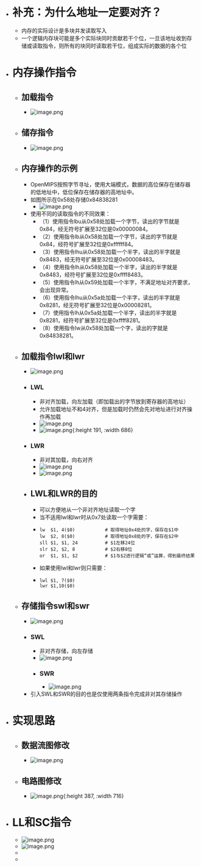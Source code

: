 - # 补充：为什么地址一定要对齐？
	- 内存的实际设计是多块并发读取写入
	- 一个逻辑内存块可能是多个实际块同时贡献若干个位，一旦该地址收到存储或读取指令，则所有的块同时读取若干位，组成实际的数据的各个位
- # 内存操作指令
	- ## 加载指令
		- ![image.png](../assets/image_1659191106055_0.png)
	- ## 储存指令
		- ![image.png](../assets/image_1659191137855_0.png)
	- ## 内存操作的示例
		- OpenMIPS按照字节寻址，使用大端模式，数据的高位保存在储存器的低地址中，低位保存在储存器的高地址中。
		- 如图所示在0x58处存储0x84838281
			- ![image.png](../assets/image_1659193070881_0.png)
		- 使用不同的读取指令的不同效果：
			- （1）使用指令lbu从0x58处加载一个字节，读出的字节就是0x84，经无符号扩展至32位是0x00000084。
			- （2）使用指令lb从0x58处加载一个字节，读出的字节就是0x84，经符号扩展至32位是0xffffff84。
			- （3）使用指令lhu从0x58处加载一个半字，读出的半字就是0x8483，经无符号扩展至32位是0x00008483。
			- （4）使用指令lh从0x58处加载一个半字，读出的半字就是0x8483，经符号扩展至32位是0xffff8483。
			- （5）使用指令lh从0x59处加载一个半字，不满足地址对齐要求，会出现异常。
			- （6）使用指令lhu从0x5a处加载一个半字，读出的半字就是0x8281，经无符号扩展至32位是0x00008281。
			- （7）使用指令lh从0x5a处加载一个半字，读出的半字就是0x8281，经符号扩展至32位是0xffff8281。
			- （8）使用指令lw从0x58处加载一个字，读出的字就是0x84838281。
	- ## 加载指令lwl和lwr
		- ![image.png](../assets/image_1659193216858_0.png)
		- ### LWL
			- 非对齐加载，向左加载（即加载出的字节放到寄存器的高地址）
			- 允许加载地址不和4对齐，但是加载时仍然会先对地址进行对齐操作再加载
			- ![image.png](../assets/image_1659194665241_0.png)
			- ![image.png](../assets/image_1659194673779_0.png){:height 191, :width 686}
		- ### LWR
			- 非对其加载，向右对齐
			- ![image.png](../assets/image_1659194701305_0.png)
			- ![image.png](../assets/image_1659194708524_0.png)
		- ## LWL和LWR的目的
			- 可以方便地从一个非对齐地址读取一个字
			- 当不适用lwl和lwr时从0x7处读取一个字需要：
			- ```
			  lw  $1, 4($0)           # 取得地址0x4处的字，保存在$1中 
			  lw  $2, 8($0)           # 取得地址0x8处的字，保存在$2中 
			  sll $1, $1, 24          # $1左移24位 
			  slr $2, $2, 8           # $2右移8位 
			  or  $1, $1, $2          # $1与$2进行逻辑“或”运算，得到最终结果 
			  ```
			- 如果使用lwl和lwr则只需要：
			- ```
			  lwl $1, 7($0) 
			  lwr $1,10($0) 
			  ```
	- ## 存储指令swl和swr
		- ![image.png](../assets/image_1659240044409_0.png)
		- ### SWL
			- 非对齐存储，向左存储
			- ![image.png](../assets/image_1659201221833_0.png)
			- ### SWR
				- ![image.png](../assets/image_1659201260360_0.png)
		- 引入SWL和SWR的目的也是仅使用两条指令完成非对其存储操作
- # 实现思路
	- ## 数据流图修改
		- ![image.png](../assets/image_1659235859325_0.png)
	- ## 电路图修改
		- ![image.png](../assets/image_1659235888632_0.png){:height 387, :width 716}
- # LL和SC指令
	- ![image.png](../assets/image_1659537415663_0.png)
	- ![image.png](../assets/image_1659537437598_0.png)
	-
	-